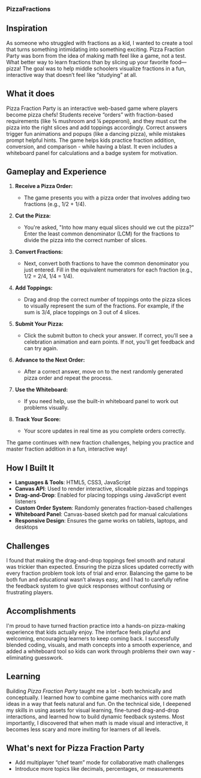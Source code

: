 ### PizzaFractions

## Inspiration
As someone who struggled with fractions as a kid, I wanted to create a tool that turns something intimidating into something exciting. Pizza Fraction Party was born from the idea of making math feel like a game, not a test. What better way to learn fractions than by slicing up your favorite food—pizza! The goal was to help middle schoolers visualize fractions in a fun, interactive way that doesn’t feel like “studying” at all.

## What it does
Pizza Fraction Party is an interactive web-based game where players become pizza chefs! Students receive “orders” with fraction-based requirements (like ¾ mushroom and ¼ pepperoni), and they must cut the pizza into the right slices and add toppings accordingly. Correct answers trigger fun animations and popups (like a dancing pizza), while mistakes prompt helpful hints. The game helps kids practice fraction addition, conversion, and comparison - while having a blast. It even includes a whiteboard panel for calculations and a badge system for motivation.

## Gameplay and Experience

1. **Receive a Pizza Order:**  
   - The game presents you with a pizza order that involves adding two fractions (e.g., 1/2 + 1/4).

2. **Cut the Pizza:**  
   - You're asked, "Into how many equal slices should we cut the pizza?" Enter the least common denominator (LCM) for the fractions to divide the pizza into the correct number of slices.

3. **Convert Fractions:**  
   - Next, convert both fractions to have the common denominator you just entered. Fill in the equivalent numerators for each fraction (e.g., 1/2 = 2/4, 1/4 = 1/4).

4. **Add Toppings:**  
   - Drag and drop the correct number of toppings onto the pizza slices to visually represent the sum of the fractions. For example, if the sum is 3/4, place toppings on 3 out of 4 slices.

5. **Submit Your Pizza:**  
   - Click the submit button to check your answer. If correct, you'll see a celebration animation and earn points. If not, you'll get feedback and can try again.

6. **Advance to the Next Order:**  
   - After a correct answer, move on to the next randomly generated pizza order and repeat the process.

7. **Use the Whiteboard:**  
   - If you need help, use the built-in whiteboard panel to work out problems visually.

8. **Track Your Score:**  
   - Your score updates in real time as you complete orders correctly.

The game continues with new fraction challenges, helping you practice and master fraction addition in a fun, interactive way!

## How I Built It  
- **Languages & Tools**: HTML5, CSS3, JavaScript  
- **Canvas API**: Used to render interactive, sliceable pizzas and toppings  
- **Drag-and-Drop**: Enabled for placing toppings using JavaScript event listeners  
- **Custom Order System**: Randomly generates fraction-based challenges  
- **Whiteboard Panel**: Canvas-based sketch pad for manual calculations  
- **Responsive Design**: Ensures the game works on tablets, laptops, and desktops

## Challenges 
I found that making the drag-and-drop toppings feel smooth and natural was trickier than expected. Ensuring the pizza slices updated correctly with every fraction problem took lots of trial and error. Balancing the game to be both fun and educational wasn’t always easy, and I had to carefully refine the feedback system to give quick responses without confusing or frustrating players.

## Accomplishments 
I'm proud to have turned fraction practice into a hands-on pizza-making experience that kids actually enjoy. The interface feels playful and welcoming, encouraging learners to keep coming back. I successfully blended coding, visuals, and math concepts into a smooth experience, and added a whiteboard tool so kids can work through problems their own way - eliminating guesswork.

## Learning
Building *Pizza Fraction Party* taught me a lot - both technically and conceptually. I learned how to combine game mechanics with core math ideas in a way that feels natural and fun. On the technical side, I deepened my skills in using assets for visual learning, fine-tuned drag-and-drop interactions, and learned how to build dynamic feedback systems. Most importantly, I discovered that when math is made visual and interactive, it becomes less scary and more inviting for learners of all levels.

## What's next for Pizza Fraction Party
- Add multiplayer “chef team” mode for collaborative math challenges  
- Introduce more topics like decimals, percentages, or measurements

